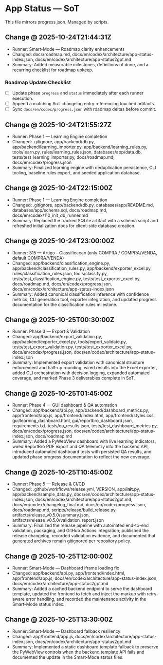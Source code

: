 # App Status — SoT

This file mirrors progress.json. Managed by scripts.

## Change @ 2025-10-24T21:44:31Z
- Runner: Smart-Mode — Roadmap clarity enhancements
- Changed: docs/roadmap.md, docs/en/codex/architecture/app-status-index.json, docs/en/codex/architecture/app-status2gpt.md
- Summary: Added measurable milestones, definitions of done, and a recurring checklist for roadmap upkeep.

### Roadmap Update Checklist
- [ ] Update phase `progress` and `status` immediately after each runner execution.
- [ ] Append a matching SoT changelog entry referencing touched artifacts.
- [ ] Sync `docs/en/codex/progress.json` with roadmap deltas before commit.

## Change @ 2025-10-24T21:55:27Z
- Runner: Phase 1 — Learning Engine completion
- Changed: .gitignore, app/backend/db.py, app/backend/learning_importer.py, app/backend/learning_rules.py, tools/learn.py, rules/learning_rules.json, databases/app/data.db, tests/test_learning_importer.py, docs/roadmap.md, docs/en/codex/progress.json
- Summary: Finalized learning engine with deduplication persistence, CLI tooling, baseline rules export, and seeded application database.

## Change @ 2025-10-24T22:15:00Z
- Runner: Phase 1 — Learning Engine completion
- Changed: .gitignore, app/backend/db.py, databases/app/README.md, databases/app/schema.sql, docs/roadmap.md, docs/en/codex/110_init_db_runner.md
- Summary: Replaced the tracked SQLite artifact with a schema script and refreshed initialization docs for client-side database creation.

## Change @ 2025-10-24T23:00:00Z
- Runner: 315 — Artigo - Classificacao (only COMPRA / COMPRA/VENDA, default COMPRA/VENDA)
- Changed: app/backend/classification_engine.py, app/backend/classification_rules.py, app/backend/exporter_excel.py, rules/classification_rules.json, tools/classify.py, tests/test_classification_engine.py, tests/test_exporter_excel.py, docs/roadmap.md, docs/en/codex/progress.json, docs/en/codex/architecture/app-status-index.json
- Summary: Added canonical classification inference with confidence metrics, CLI generation tool, exporter integration, and updated progress documentation for the classification rules milestone.

## Change @ 2025-10-25T00:30:00Z
- Runner: Phase 3 — Export & Validation
- Changed: app/backend/export_validation.py, app/backend/exporter_excel.py, tools/export_validate.py, tests/test_export_validation.py, tests/test_exporter_excel.py, docs/en/codex/progress.json, docs/en/codex/architecture/app-status-index.json
- Summary: Implemented export validation with canonical structure enforcement and half-up rounding, wired results into the Excel exporter, added CLI orchestration with decision logging, expanded automated coverage, and marked Phase 3 deliverables complete in SoT.

## Change @ 2025-10-25T01:45:00Z
- Runner: Phase 4 — GUI dashboard & QA automation
- Changed: app/backend/api.py, app/backend/dashboard_metrics.py, app/frontend/app.js, app/frontend/index.html, app/frontend/styles.css, gui/learning_dashboard.html, gui/reportbro_dashboard.json, requirements.txt, tests/qa_results.json, tests/test_dashboard_metrics.py, docs/en/codex/progress.json, docs/en/codex/architecture/app-status-index.json, docs/roadmap.md
- Summary: Added a PyWebView dashboard with live learning indicators, wired ReportBro PDF export and QA telemetry into the backend API, introduced automated dashboard tests with persisted QA results, and updated phase progress documentation to reflect the new coverage.

## Change @ 2025-10-25T10:45:00Z
- Runner: Phase 5 — Release & CI/CD
- Changed: .github/workflows/release.yml, VERSION, app/__init__.py, app/backend/sample_data.py, docs/en/codex/architecture/app-status-index.json, docs/en/codex/architecture/app-status2gpt.md, docs/en/codex/changelog_final.md, docs/en/codex/progress.json, docs/roadmap.md, scripts/release/build_release.py, artifacts/release_v0.5.0/summary.json, artifacts/release_v0.5.0/validation_report.json
- Summary: Finalized the release pipeline with automated end-to-end validation, packaging, and GitHub Actions integration; published the release changelog, recorded validation evidence, and documented that generated archives remain gitignored per repository policy.

## Change @ 2025-10-25T12:00:00Z
- Runner: Smart-Mode — Dashboard iframe loading fix
- Changed: app/backend/api.py, app/frontend/index.html, app/frontend/app.js, docs/en/codex/architecture/app-status-index.json, docs/en/codex/architecture/app-status2gpt.md
- Summary: Added a cached backend endpoint to serve the dashboard template, updated the frontend to fetch and inject the markup with retry-aware error handling, and recorded the maintenance activity in the Smart-Mode status index.

## Change @ 2025-10-25T13:30:00Z
- Runner: Smart-Mode — Dashboard fallback resiliency
- Changed: app/frontend/app.js, docs/en/codex/architecture/app-status-index.json, docs/en/codex/architecture/app-status2gpt.md
- Summary: Implemented a static dashboard template fallback to preserve the PyWebView controls when the backend template API fails and documented the update in the Smart-Mode status files.
